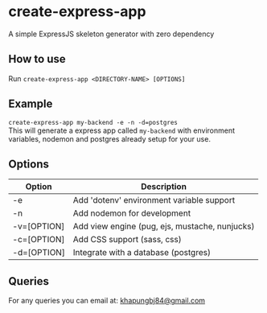 # create-express-app

A simple ExpressJS skeleton generator with zero dependency

## How to use

Run `create-express-app <DIRECTORY-NAME> [OPTIONS]`

## Example

`create-express-app my-backend -e -n -d=postgres` <br>
This will generate a express app called `my-backend` with environment variables, nodemon and postgres already setup for your use.

## Options

| Option      | Description                                    |
| ----------- | ---------------------------------------------- |
| -e          | Add 'dotenv' environment variable support      |
| -n          | Add nodemon for development                    |
| -v=[OPTION] | Add view engine (pug, ejs, mustache, nunjucks) |
| -c=[OPTION] | Add CSS support (sass, css)                    |
| -d=[OPTION] | Integrate with a database (postgres)           |

## Queries

For any queries you can email at: khapungbj84@gmail.com
